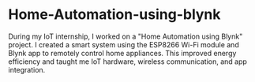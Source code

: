 # Home-Automation-using-blynk
During my IoT internship, I worked on a "Home Automation using Blynk" project. I created a smart system using the ESP8266 Wi-Fi module and Blynk app to remotely control home appliances. This improved energy efficiency and taught me IoT hardware, wireless communication, and app integration.
